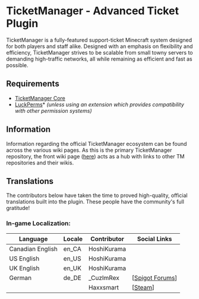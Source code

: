 # TicketManager - Advanced Ticket Plugin
TicketManager is a fully-featured support-ticket Minecraft system designed for both players and staff alike. Designed with an emphasis on flexibility and efficiency, TicketManager strives to be scalable from small towny servers to demanding high-traffic networks, all while remaining as efficient and fast as possible.

## Requirements
- [TicketManager Core](https://github.com/HoshiKurama/TicketManager-Core)
- [LuckPerms](https://luckperms.net/)* *(unless using an extension which provides compatibility with other permission systems)*

## Information
Information regarding the official TicketManager ecosystem can be found across the various wiki pages. As this is the primary TicketManager repository, the front wiki page ([here](https://github.com/HoshiKurama/TicketManager/wiki)) acts as a hub with links to other TM repositories and their wikis.

## Translations
The contributors below have taken the time to proved high-quality, official translations built into the plugin. These people have the community's full gratitude!

### In-game Localization: 
| Language | Locale | Contributor | Social Links |
| --- | --- | --- | --- |
| Canadian English | en_CA | HoshiKurama |  |
| US English | en_US | HoshiKurama |  |
| UK English | en_UK | HoshiKurama |  |
| German | de_DE | _CuzImRex | \[[Spigot Forums](https://www.spigotmc.org/members/_cuzimrex.230750/)\] |
|  |  | Haxxsmart | \[[Steam](https://steamcommunity.com/id/haxxsmart/)] |
